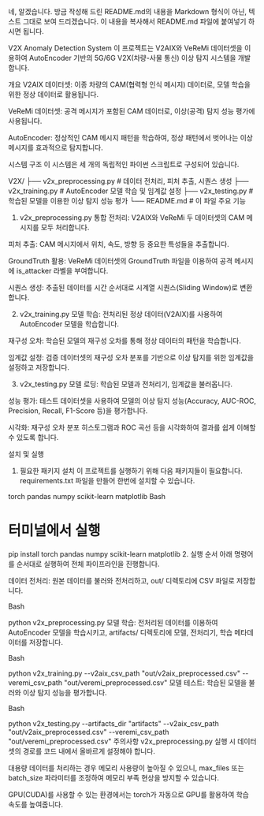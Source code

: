네, 알겠습니다. 방금 작성해 드린 README.md의 내용을 Markdown 형식이 아닌, 텍스트 그대로 보여 드리겠습니다. 이 내용을 복사해서 README.md 파일에 붙여넣기 하시면 됩니다.

V2X Anomaly Detection System
이 프로젝트는 V2AIX와 VeReMi 데이터셋을 이용하여 AutoEncoder 기반의 5G/6G V2X(차량-사물 통신) 이상 탐지 시스템을 개발합니다.

개요
V2AIX 데이터셋: 이종 차량의 CAM(협력형 인식 메시지) 데이터로, 모델 학습을 위한 정상 데이터로 활용됩니다.

VeReMi 데이터셋: 공격 메시지가 포함된 CAM 데이터로, 이상(공격) 탐지 성능 평가에 사용됩니다.

AutoEncoder: 정상적인 CAM 메시지 패턴을 학습하여, 정상 패턴에서 벗어나는 이상 메시지를 효과적으로 탐지합니다.

시스템 구조
이 시스템은 세 개의 독립적인 파이썬 스크립트로 구성되어 있습니다.

V2X/
├── v2x_preprocessing.py # 데이터 전처리, 피처 추출, 시퀀스 생성
├── v2x_training.py      # AutoEncoder 모델 학습 및 임계값 설정
├── v2x_testing.py       # 학습된 모델을 이용한 이상 탐지 성능 평가
└── README.md            # 이 파일
주요 기능
1. v2x_preprocessing.py
통합 전처리: V2AIX와 VeReMi 두 데이터셋의 CAM 메시지를 모두 처리합니다.

피처 추출: CAM 메시지에서 위치, 속도, 방향 등 중요한 특성들을 추출합니다.

GroundTruth 활용: VeReMi 데이터셋의 GroundTruth 파일을 이용하여 공격 메시지에 is_attacker 라벨을 부여합니다.

시퀀스 생성: 추출된 데이터를 시간 순서대로 시계열 시퀀스(Sliding Window)로 변환합니다.

2. v2x_training.py
모델 학습: 전처리된 정상 데이터(V2AIX)를 사용하여 AutoEncoder 모델을 학습합니다.

재구성 오차: 학습된 모델의 재구성 오차를 통해 정상 데이터의 패턴을 학습합니다.

임계값 설정: 검증 데이터셋의 재구성 오차 분포를 기반으로 이상 탐지를 위한 임계값을 설정하고 저장합니다.

3. v2x_testing.py
모델 로딩: 학습된 모델과 전처리기, 임계값을 불러옵니다.

성능 평가: 테스트 데이터셋을 사용하여 모델의 이상 탐지 성능(Accuracy, AUC-ROC, Precision, Recall, F1-Score 등)을 평가합니다.

시각화: 재구성 오차 분포 히스토그램과 ROC 곡선 등을 시각화하여 결과를 쉽게 이해할 수 있도록 합니다.

설치 및 실행
1. 필요한 패키지 설치
이 프로젝트를 실행하기 위해 다음 패키지들이 필요합니다. requirements.txt 파일을 만들어 한번에 설치할 수 있습니다.

torch
pandas
numpy
scikit-learn
matplotlib
Bash

# 터미널에서 실행
pip install torch pandas numpy scikit-learn matplotlib
2. 실행 순서
아래 명령어를 순서대로 실행하여 전체 파이프라인을 진행합니다.

데이터 전처리: 원본 데이터를 불러와 전처리하고, out/ 디렉토리에 CSV 파일로 저장합니다.

Bash

python v2x_preprocessing.py
모델 학습: 전처리된 데이터를 이용하여 AutoEncoder 모델을 학습시키고, artifacts/ 디렉토리에 모델, 전처리기, 학습 메타데이터를 저장합니다.

Bash

python v2x_training.py --v2aix_csv_path "out/v2aix_preprocessed.csv" --veremi_csv_path "out/veremi_preprocessed.csv"
모델 테스트: 학습된 모델을 불러와 이상 탐지 성능을 평가합니다.

Bash

python v2x_testing.py --artifacts_dir "artifacts" --v2aix_csv_path "out/v2aix_preprocessed.csv" --veremi_csv_path "out/veremi_preprocessed.csv"
주의사항
v2x_preprocessing.py 실행 시 데이터셋의 경로를 코드 내에서 올바르게 설정해야 합니다.

대용량 데이터를 처리하는 경우 메모리 사용량이 높아질 수 있으니, max_files 또는 batch_size 파라미터를 조정하여 메모리 부족 현상을 방지할 수 있습니다.

GPU(CUDA)를 사용할 수 있는 환경에서는 torch가 자동으로 GPU를 활용하여 학습 속도를 높여줍니다.